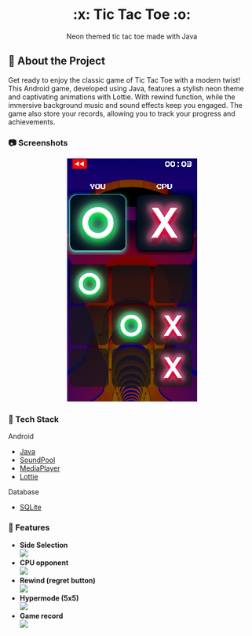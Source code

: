 <!--
Hey, thanks for using the awesome-readme-template template.  
If you have any enhancements, then fork this project and create a pull request 
or just open an issue with the label "enhancement".

Don't forget to give this project a star for additional support ;)
Maybe you can mention me or this repo in the acknowledgements too
-->
<div align="center">
  <h1>:x: Tic Tac Toe :o:</h1>
  
  <p>
    Neon themed tic tac toe made with Java
  </p>
  
</div>


<!-- About the Project -->
## :star2: About the Project
Get ready to enjoy the classic game of Tic Tac Toe with a modern twist! This Android game, developed using Java, features a stylish neon theme and captivating animations with Lottie. With rewind function, while the immersive background music and sound effects keep you engaged. The game also store your records, allowing you to track your progress and achievements.

<!-- Screenshots -->
### :camera: Screenshots

<div align="center"> 
  <img src="./readme/screenshot.png" alt="screenshot" />
</div>

<!-- TechStack -->
### :space_invader: Tech Stack

  <summary>Android</summary>
  <ul>
    <li><a href="https://www.java.com/">Java</a></li>
    <li><a href="https://developer.android.com/reference/android/media/SoundPool">SoundPool</a></li>
    <li><a href="https://developer.android.com/reference/android/media/MediaPlayer">MediaPlayer</a></li>
    <li><a href="https://lottiefiles.com/">Lottie</a></li>
  </ul>

<summary>Database</summary>
  <ul>
    <li><a href="https://www.sqlite.org/">SQLite</a></li>
  </ul>

<!-- Features -->
### :dart: Features

- **Side Selection**\
![](./readme/side_selection.gif)
- **CPU opponent**\
![](./readme/CPU.gif)
- **Rewind (regret button)**\
![](./readme/rewind.gif)
- **Hypermode (5x5)**\
![](./readme/hyper.gif)
- **Game record**\
![](./readme/records.gif)
